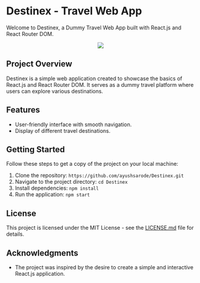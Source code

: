 # Destinex - Travel Web App

Welcome to Destinex, a Dummy Travel Web App built with React.js and React Router DOM.

<div align="center">
<img src="https://api.visitorbadge.io/api/visitors?path=https%3A%2F%2Fgithub.com%2Fayushsarode%2FDestinex&label=visitors&countColor=%2337d67a&style=for-the-badge&labelStyle=upper" />
</div>

## Project Overview

Destinex is a simple web application created to showcase the basics of React.js and React Router DOM. It serves as a dummy travel platform where users can explore various destinations.

## Features

- User-friendly interface with smooth navigation.
- Display of different travel destinations.

## Getting Started

Follow these steps to get a copy of the project on your local machine:

1. Clone the repository: `https://github.com/ayushsarode/Destinex.git`
2. Navigate to the project directory: `cd Destinex`
3. Install dependencies: `npm install`
4. Run the application: `npm start`

## License

This project is licensed under the MIT License - see the [LICENSE.md](https://github.com/ayushsarode/Destinex/blob/main/LICENSE) file for details.

## Acknowledgments

- The project was inspired by the desire to create a simple and interactive React.js application.
